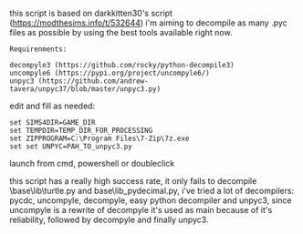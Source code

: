 
this script is based on darkkitten30's script (https://modthesims.info/t/532644) i'm aiming to decompile as many .pyc 
files as possible by using the best tools available right now.

```
Requirenments:

decompyle3 (https://github.com/rocky/python-decompile3)
uncompyle6 (https://pypi.org/project/uncompyle6/)
unpyc3 (https://github.com/andrew-tavera/unpyc37/blob/master/unpyc3.py)
```

edit and fill as needed:  
```
set SIMS4DIR=GAME_DIR
set TEMPDIR=TEMP_DIR_FOR_PROCESSING
set ZIPPROGRAM=C:\Program Files\7-Zip\7z.exe
set set UNPYC=PAH_TO_unpyc3.py
```

launch from cmd, powershell or doubleclick

this script has a really high success rate, it only fails to decompile \base\lib\turtle.py and base\lib\_pydecimal.py, 
i've tried a lot of decompilers: pycdc, uncompyle, decompyle, easy python decompiler and unpyc3, since uncompyle is 
a rewrite of decompyle it's used as main because of it's reliability, followed by decompyle and finally unpyc3.



